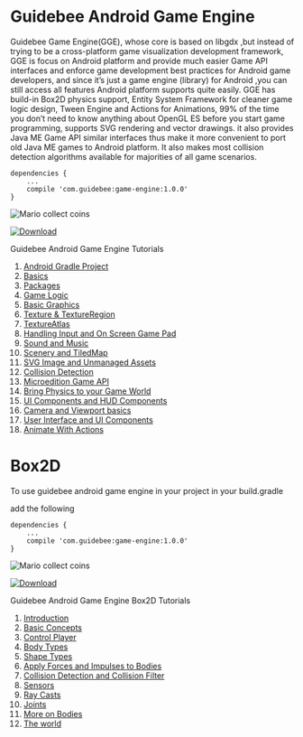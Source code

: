 Guidebee Android Game Engine
=================

 Guidebee Game Engine(GGE), whose core is based on libgdx ,but instead of trying to be a cross-platform game 
 visualization development framework, GGE is focus on Android platform and provide much easier Game API 
 interfaces and enforce game development best practices  for Android game developers, and since it’s just
 a game engine (library) for Android ,you can still access all features Android platform supports quite easily.
 GGE has build-in Box2D physics support, Entity System Framework for cleaner game logic design, 
 Tween Engine and Actions for Animations, 99% of the time you don’t need to know anything about OpenGL ES
 before you start game programming, supports SVG rendering and vector drawings. it also provides Java ME
 Game API similar interfaces thus make it more convenient to port old Java ME games to Android platform. 
 It also makes most collision detection algorithms available for majorities of all game scenarios.
 
```
dependencies {
    ...
    compile 'com.guidebee:game-engine:1.0.0'
}

```

![Mario collect coins](http://i1.wp.com/www.guidebee.com.au/wordpress/wp-content/uploads/2015/11/stretchviewport.png)


[ ![Download](https://api.bintray.com/packages/guidebee/guidebee/GGE/images/download.svg) ](https://bintray.com/guidebee/guidebee/GGE/_latestVersion)


Guidebee Android Game Engine Tutorials

1. [Android Gradle Project](https://github.com/GuidebeeGameEngine/Raindrop/wiki/Android-Gradle-Project)
1. [Basics](https://github.com/GuidebeeGameEngine/Raindrop/wiki/Basics)
1. [Packages](https://github.com/GuidebeeGameEngine/Raindrop/wiki/Packages)
1. [Game Logic](https://github.com/GuidebeeGameEngine/Raindrop/wiki/Game-Logic)
1. [Basic Graphics](https://github.com/GuidebeeGameEngine/Raindrop/wiki/Basic-Graphics)
1. [Texture & TextureRegion](https://github.com/GuidebeeGameEngine/Raindrop/wiki/Texture-&-TextureRegion)
1. [TextureAtlas](https://github.com/GuidebeeGameEngine/Raindrop/wiki/TextureAtlas)
1. [Handling Input and On Screen Game Pad](https://github.com/GuidebeeGameEngine/Raindrop/wiki/Handling-Input-and-On-Screen-Game-Pad)
1. [Sound and Music](https://github.com/GuidebeeGameEngine/Raindrop/wiki/Sound-and-Music)
1. [Scenery and TiledMap](https://github.com/GuidebeeGameEngine/Raindrop/wiki/Scenery-and-TiledMap)
1. [SVG Image and Unmanaged Assets](https://github.com/GuidebeeGameEngine/Raindrop/wiki/SVG-Image-and-Unmanaged-Assets)
1. [Collision Detection](https://github.com/GuidebeeGameEngine/Raindrop/wiki/Collision-Detection)
1. [Microedition Game API](https://github.com/GuidebeeGameEngine/Raindrop/wiki/Microedition-Game-API)
1. [Bring Physics to your Game World](https://github.com/GuidebeeGameEngine/Raindrop/wiki/Bring-Physics-to-your-Game-World)
1. [UI Components and HUD Components](https://github.com/GuidebeeGameEngine/Raindrop/wiki/UI-Components-and-HUD-Components)
1. [Camera and Viewport basics](https://github.com/GuidebeeGameEngine/Raindrop/wiki/Camera-and-Viewport-basics)
1. [User Interface and UI Components](https://github.com/GuidebeeGameEngine/UIComponents/wiki)
1. [Animate With Actions](https://github.com/GuidebeeGameEngine/ActionDemo/wiki)


# Box2D
To use guidebee android game engine in your project
in your build.gradle

add the following

```
dependencies {
    ...
    compile 'com.guidebee:game-engine:1.0.0'
}

```
![Mario collect coins](http://i0.wp.com/www.guidebee.com.au/wordpress/wp-content/uploads/2015/11/raycasting.png)


[ ![Download](https://api.bintray.com/packages/guidebee/guidebee/GGE/images/download.svg) ](https://bintray.com/guidebee/guidebee/GGE/_latestVersion)


Guidebee Android Game Engine Box2D Tutorials

1. [Introduction](https://github.com/GuidebeeGameEngine/Box2D/wiki/Introduction)
2. [Basic Concepts](https://github.com/GuidebeeGameEngine/Box2D/wiki/Basic-Concepts)
3. [Control Player](https://github.com/GuidebeeGameEngine/Box2D/wiki/Control-Player)
4. [Body Types](https://github.com/GuidebeeGameEngine/Box2D/wiki/Body-Types)
5. [Shape Types](https://github.com/GuidebeeGameEngine/Box2D/wiki/Shape-Types)
6. [Apply Forces and Impulses to Bodies](https://github.com/GuidebeeGameEngine/Box2D/wiki/Apply-Forces-and-Impulses-to-Bodies)
7. [Collision Detection and Collision Filter](https://github.com/GuidebeeGameEngine/Box2D/wiki/Collision-Detection-and-Collision-Filter)
8. [Sensors](https://github.com/GuidebeeGameEngine/Box2D/wiki/Sensors)
9. [Ray Casts](https://github.com/GuidebeeGameEngine/Box2D/wiki/Ray-Casts)
10. [Joints](https://github.com/GuidebeeGameEngine/Box2D/wiki/Joints)
11. [More on Bodies](https://github.com/GuidebeeGameEngine/Box2D/wiki/More-on-Bodies)
12. [The world](https://github.com/GuidebeeGameEngine/Box2D/wiki/The-world)

